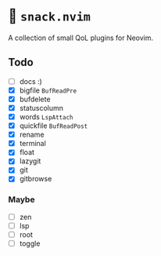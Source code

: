 # 🍿 `snack.nvim`

A collection of small QoL plugins for Neovim.

## Todo

- [ ] docs :)
- [x] bigfile `BufReadPre`
- [x] bufdelete
- [x] statuscolumn
- [x] words `LspAttach`
- [x] quickfile `BufReadPost`
- [x] rename
- [x] terminal
- [x] float
- [x] lazygit
- [x] git
- [x] gitbrowse

### Maybe

- [ ] zen
- [ ] lsp
- [ ] root
- [ ] toggle

